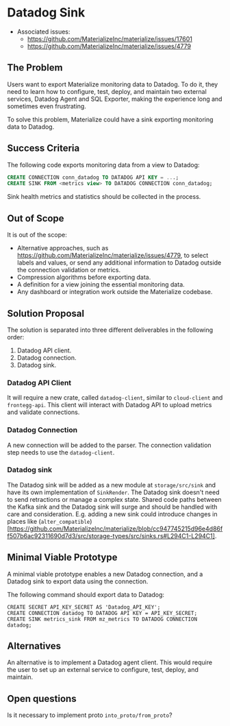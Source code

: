# Datadog Sink

- Associated issues:
    - https://github.com/MaterializeInc/materialize/issues/17601
    - https://github.com/MaterializeInc/materialize/issues/4779

## The Problem

Users want to export Materialize monitoring data to Datadog. To do it, they need to learn how to configure, test, deploy, and maintain two external services, Datadog Agent and SQL Exporter, making the experience long and sometimes even frustrating.

To solve this problem, Materialize could have a sink exporting monitoring data to Datadog.

## Success Criteria

The following code exports monitoring data from a view to Datadog:
```sql
CREATE CONNECTION conn_datadog TO DATADOG API KEY = ...;
CREATE SINK FROM <metrics view> TO DATADOG CONNECTION conn_datadog;
```

Sink health metrics and statistics should be collected in the process.

## Out of Scope

It is out of the scope:
- Alternative approaches, such as https://github.com/MaterializeInc/materialize/issues/4779, to select labels and values, or send any additional information to Datadog outside the connection validation or metrics.
- Compression algorithms before exporting data.
- A definition for a view joining the essential monitoring data.
- Any dashboard or integration work outside the Materialize codebase.

## Solution Proposal

The solution is separated into three different deliverables in the following order:
1. Datadog API client.
2. Datadog connection.
3. Datadog sink.

### Datadog API Client

It will require a new crate, called `datadog-client`, similar to `cloud-client` and `frontegg-api`. This client will interact with Datadog API to upload metrics and validate connections.

### Datadog Connection

A new connection will be added to the parser. The connection validation step needs to use the `datadog-client`.

### Datadog sink

The Datadog sink will be added as a new module at `storage/src/sink` and have its own implementation of `SinkRender`. The Datadog sink doesn't need to send retractions or manage a complex state. Shared code paths between the Kafka sink and the Datadog sink will surge and should be handled with care and consideration. E.g. adding a new sink could introduce changes in places like (`alter_compatible`)[https://github.com/MaterializeInc/materialize/blob/cc947745215d96e4d86ff507b6ac92311690d7d3/src/storage-types/src/sinks.rs#L294C1-L294C1].

## Minimal Viable Prototype

A minimal viable prototype enables a new Datadog connection, and a Datadog sink to export data using the connection.

The following command should export data to Datadog:

```
CREATE SECRET API_KEY_SECRET AS 'Datadog_API_KEY';
CREATE CONNECTION datadog TO DATADOG API KEY = API_KEY_SECRET;
CREATE SINK metrics_sink FROM mz_metrics TO DATADOG CONNECTION datadog;
```

## Alternatives

An alternative is to implement a Datadog agent client. This would require the user to set up an external service to configure, test, deploy, and maintain.

## Open questions

Is it necessary to implement proto `into_proto/from_proto`?

